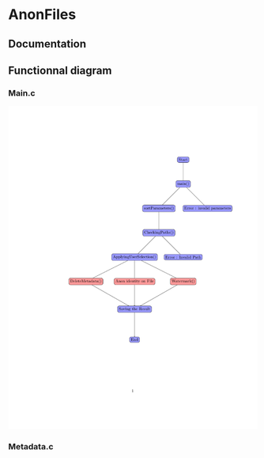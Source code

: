 # AnonFiles


## Documentation

## Functionnal diagram 

### Main.c
![Functionnal Diagram main.c](ressources/functionnalDiagram/main-1.png)

### Metadata.c
